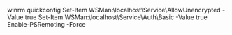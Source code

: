 winrm quickconfig
Set-Item WSMan:\localhost\Service\AllowUnencrypted -Value true
Set-Item WSMan:\localhost\Service\Auth\Basic -Value true
Enable-PSRemoting -Force

